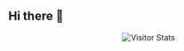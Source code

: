 ## Hi there 👋


<div align="center">
        <img alt="Visitor Stats" 
            src="https://widgetbite.com/stats/<CodenWizFreakin>"/>  
    </div>

<!--
**CodenWizFreakin/CodenWizFreakin** is a ✨ _special_ ✨ repository because its `README.md` (this file) appears on your GitHub profile.

Here are some ideas to get you started:

- 🔭 I’m currently working on ...
- 🌱 I’m currently learning ...
- 👯 I’m looking to collaborate on ...
- 🤔 I’m looking for help with ...
- 💬 Ask me about ...
- 📫 How to reach me: ...
- 😄 Pronouns: ...
- ⚡ Fun fact: ...
-->
